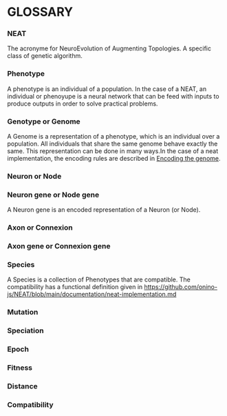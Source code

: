 # GLOSSARY

### NEAT

The acronyme for NeuroEvolution of Augmenting Topologies. A specific class of genetic algorithm.

### Phenotype

A phenotype is an individual of a population. In the case of a NEAT, an individual or phenoyupe is a neural network that can be feed with inputs to produce outputs in order to solve practical problems.

### Genotype or Genome

A Genome is a representation of a phenotype, which is an individual over a population. All individuals that share the same genome behave exactly the same. This representation can be done in many ways.In the case of a neat implementation, the encoding rules are described in [Encoding the genome](#encoding-the-genome).

### Neuron or Node

### Neuron gene or Node gene

A Neuron gene is an encoded representation of a Neuron (or Node).

### Axon or Connexion

### Axon gene or Connexion gene

### Species

A Species is a collection of Phenotypes that are compatible. The compatibility has a functional definition given in https://github.com/onino-js/NEAT/blob/main/documentation/neat-implementation.md

### Mutation

### Speciation

### Epoch

### Fitness

### Distance

### Compatibility
